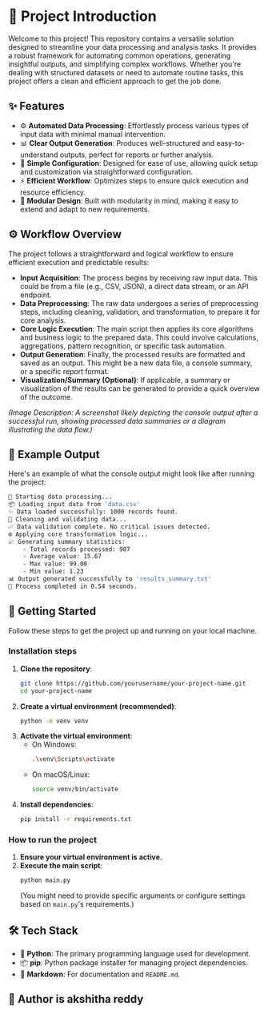 # 🚀 Project Introduction

Welcome to this project! This repository contains a versatile solution designed to streamline your data processing and analysis tasks. It provides a robust framework for automating common operations, generating insightful outputs, and simplifying complex workflows. Whether you're dealing with structured datasets or need to automate routine tasks, this project offers a clean and efficient approach to get the job done.

## ✨ Features

*   ⚙️ **Automated Data Processing**: Effortlessly process various types of input data with minimal manual intervention.
*   📊 **Clear Output Generation**: Produces well-structured and easy-to-understand outputs, perfect for reports or further analysis.
*   🚀 **Simple Configuration**: Designed for ease of use, allowing quick setup and customization via straightforward configuration.
*   ⚡ **Efficient Workflow**: Optimizes steps to ensure quick execution and resource efficiency.
*   🧩 **Modular Design**: Built with modularity in mind, making it easy to extend and adapt to new requirements.

## ⚙️ Workflow Overview

The project follows a straightforward and logical workflow to ensure efficient execution and predictable results:

*   **Input Acquisition**: The process begins by receiving raw input data. This could be from a file (e.g., CSV, JSON), a direct data stream, or an API endpoint.
*   **Data Preprocessing**: The raw data undergoes a series of preprocessing steps, including cleaning, validation, and transformation, to prepare it for core analysis.
*   **Core Logic Execution**: The main script then applies its core algorithms and business logic to the prepared data. This could involve calculations, aggregations, pattern recognition, or specific task automation.
*   **Output Generation**: Finally, the processed results are formatted and saved as an output. This might be a new data file, a console summary, or a specific report format.
*   **Visualization/Summary (Optional)**: If applicable, a summary or visualization of the results can be generated to provide a quick overview of the outcome.

*(Image Description: A screenshot likely depicting the console output after a successful run, showing processed data summaries or a diagram illustrating the data flow.)*

## 🧪 Example Output

Here's an example of what the console output might look like after running the project:

```bash
🚀 Starting data processing...
📦 Loading input data from 'data.csv'
✨ Data loaded successfully: 1000 records found.
🧹 Cleaning and validating data...
✅ Data validation complete. No critical issues detected.
⚙️ Applying core transformation logic...
📈 Generating summary statistics:
    - Total records processed: 987
    - Average value: 15.67
    - Max value: 99.00
    - Min value: 1.23
📊 Output generated successfully to 'results_summary.txt'
🎉 Process completed in 0.54 seconds.
```

## 🚀 Getting Started

Follow these steps to get the project up and running on your local machine.

### Installation steps

1.  **Clone the repository**:
    ```bash
    git clone https://github.com/yourusername/your-project-name.git
    cd your-project-name
    ```
2.  **Create a virtual environment (recommended)**:
    ```bash
    python -m venv venv
    ```
3.  **Activate the virtual environment**:
    *   On Windows:
        ```bash
        .\venv\Scripts\activate
        ```
    *   On macOS/Linux:
        ```bash
        source venv/bin/activate
        ```
4.  **Install dependencies**:
    ```bash
    pip install -r requirements.txt
    ```

### How to run the project

1.  **Ensure your virtual environment is active.**
2.  **Execute the main script**:
    ```bash
    python main.py
    ```
    (You might need to provide specific arguments or configure settings based on `main.py`'s requirements.)

## 🛠️ Tech Stack

*   🐍 **Python**: The primary programming language used for development.
*   📦 **pip**: Python package installer for managing project dependencies.
*   📝 **Markdown**: For documentation and `README.md`.

## 👤 Author is akshitha reddy